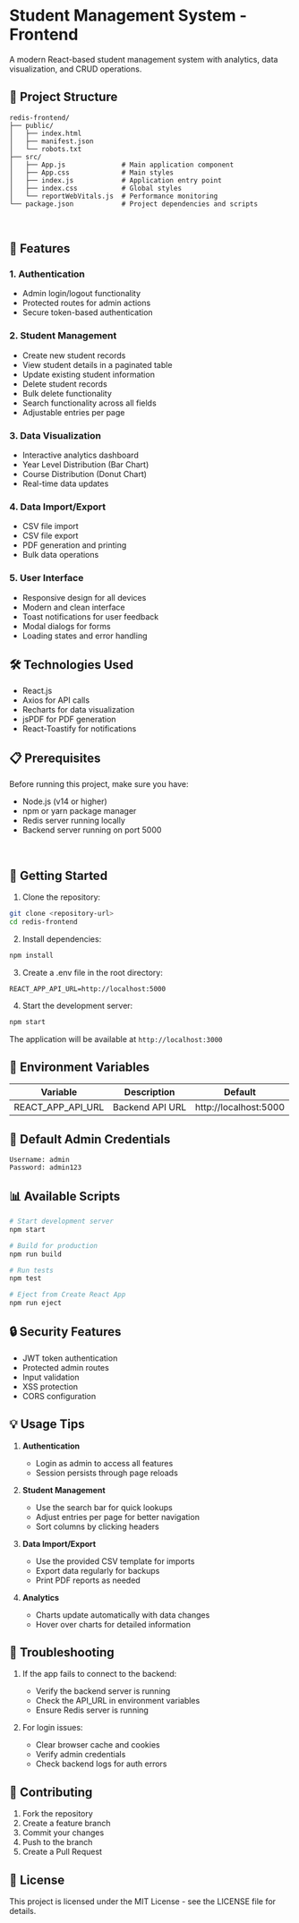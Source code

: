 # Student Management System - Frontend

A modern React-based student management system with analytics, data visualization, and CRUD operations.

## 📁 Project Structure

```
redis-frontend/
├── public/
│   ├── index.html
│   ├── manifest.json
│   └── robots.txt
├── src/
│   ├── App.js              # Main application component
│   ├── App.css             # Main styles
│   ├── index.js            # Application entry point
│   ├── index.css           # Global styles
│   └── reportWebVitals.js  # Performance monitoring
└── package.json            # Project dependencies and scripts
```

<br>

## 🚀 Features

### 1. Authentication
- Admin login/logout functionality
- Protected routes for admin actions
- Secure token-based authentication

### 2. Student Management
- Create new student records
- View student details in a paginated table
- Update existing student information
- Delete student records
- Bulk delete functionality
- Search functionality across all fields
- Adjustable entries per page

### 3. Data Visualization
- Interactive analytics dashboard
- Year Level Distribution (Bar Chart)
- Course Distribution (Donut Chart)
- Real-time data updates

### 4. Data Import/Export
- CSV file import
- CSV file export
- PDF generation and printing
- Bulk data operations

### 5. User Interface
- Responsive design for all devices
- Modern and clean interface
- Toast notifications for user feedback
- Modal dialogs for forms
- Loading states and error handling

## 🛠️ Technologies Used

- React.js
- Axios for API calls
- Recharts for data visualization
- jsPDF for PDF generation
- React-Toastify for notifications

## 📋 Prerequisites

Before running this project, make sure you have:
- Node.js (v14 or higher)
- npm or yarn package manager
- Redis server running locally
- Backend server running on port 5000

<br>

## 🚀 Getting Started

1. Clone the repository:
```bash
git clone <repository-url>
cd redis-frontend
```

2. Install dependencies:
```bash
npm install
```

3. Create a .env file in the root directory:
```env
REACT_APP_API_URL=http://localhost:5000
```

4. Start the development server:
```bash
npm start
```

The application will be available at `http://localhost:3000`

## 📝 Environment Variables

| Variable | Description | Default |
|----------|-------------|---------|
| REACT_APP_API_URL | Backend API URL | http://localhost:5000 |

## 🔑 Default Admin Credentials

```
Username: admin
Password: admin123
```

## 📊 Available Scripts

```bash
# Start development server
npm start

# Build for production
npm run build

# Run tests
npm test

# Eject from Create React App
npm run eject
```

## 🔒 Security Features

- JWT token authentication
- Protected admin routes
- Input validation
- XSS protection
- CORS configuration

## 💡 Usage Tips

1. **Authentication**
   - Login as admin to access all features
   - Session persists through page reloads

2. **Student Management**
   - Use the search bar for quick lookups
   - Adjust entries per page for better navigation
   - Sort columns by clicking headers

3. **Data Import/Export**
   - Use the provided CSV template for imports
   - Export data regularly for backups
   - Print PDF reports as needed

4. **Analytics**
   - Charts update automatically with data changes
   - Hover over charts for detailed information

## 🐛 Troubleshooting

1. If the app fails to connect to the backend:
   - Verify the backend server is running
   - Check the API_URL in environment variables
   - Ensure Redis server is running

2. For login issues:
   - Clear browser cache and cookies
   - Verify admin credentials
   - Check backend logs for auth errors

## 🤝 Contributing

1. Fork the repository
2. Create a feature branch
3. Commit your changes
4. Push to the branch
5. Create a Pull Request

## 📄 License

This project is licensed under the MIT License - see the LICENSE file for details.
